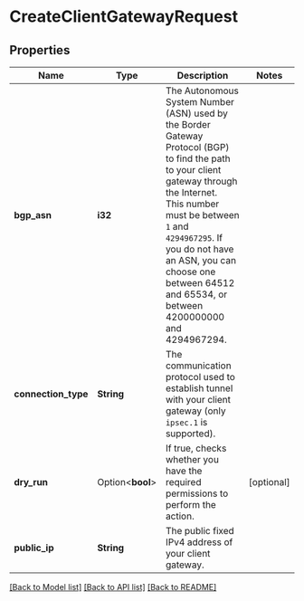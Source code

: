 # CreateClientGatewayRequest

## Properties

Name | Type | Description | Notes
------------ | ------------- | ------------- | -------------
**bgp_asn** | **i32** | The Autonomous System Number (ASN) used by the Border Gateway Protocol (BGP) to find the path to your client gateway through the Internet. <br/> This number must be between `1` and `4294967295`. If you do not have an ASN, you can choose one between 64512 and 65534, or between 4200000000 and 4294967294. | 
**connection_type** | **String** | The communication protocol used to establish tunnel with your client gateway (only `ipsec.1` is supported). | 
**dry_run** | Option<**bool**> | If true, checks whether you have the required permissions to perform the action. | [optional]
**public_ip** | **String** | The public fixed IPv4 address of your client gateway. | 

[[Back to Model list]](../README.md#documentation-for-models) [[Back to API list]](../README.md#documentation-for-api-endpoints) [[Back to README]](../README.md)


